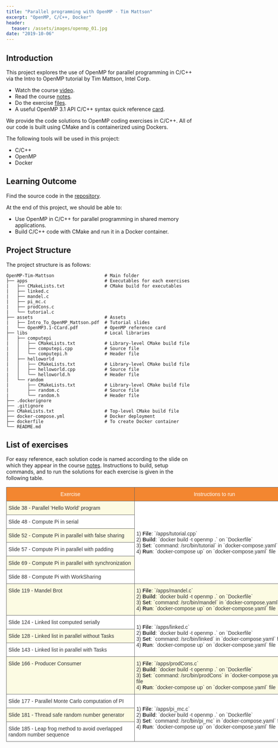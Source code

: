 ```yaml
---
title: "Parallel programming with OpenMP - Tim Mattson"
excerpt: "OpenMP, C/C++, Docker"
header:
  teaser: /assets/images/openmp_01.jpg
date: "2019-10-06" 
---
```


## Introduction

This project explores the use of OpenMP for parallel programming in C/C++ via the Intro to OpenMP tutorial by Tim Mattson, Intel Corp. 
+ Watch the course [video](https://www.youtube.com/playlist?list=PLLX-Q6B8xqZ8n8bwjGdzBJ25X2utwnoEG).
+ Read the course [notes](https://www.openmp.org/wp-content/uploads/Intro_To_OpenMP_Mattson.pdf). 
+ Do the exercise [files](https://www.openmp.org/wp-content/uploads/Mattson_OMP_exercises.zip).
+ A useful OpenMP 3.1 API C/C++ syntax quick reference [card](http://openmp.org/mp-documents/OpenMP3.1-CCard.pdf).

We provide the code solutions to OpenMP coding exercises in C/C++. All of our code is built using CMake and is containerized using Dockers.

The following tools will be used in this project:
+ C/C++
+ OpenMP
+ Docker

## Learning Outcome

Find the source code in the [repository](https://github.com/Adaickalavan/OpenMP-Tim-Mattson).

At the end of this project, we should be able to:
+ Use OpenMP in C/C++ for parallel programming in shared memory applications. 
+ Build C/C++ code with CMake and run it in a Docker container.

## Project Structure

The project structure is as follows:

```text
OpenMP-Tim-Mattson                   # Main folder
├── apps                             # Executables for each exercises
|   ├── CMakeLists.txt               # CMake build for executables
|   ├── linked.c                     
|   ├── mandel.c
|   ├── pi_mc.c
|   ├── prodCons.c           
|   └── tutorial.c                   
├── assets                           # Assets
|   ├── Intro_To_OpenMP_Mattson.pdf  # Tutorial slides
|   └── OpenMP3.1-CCard.pdf          # OpenMP reference card
├── libs                             # Local libraries
│   ├── computepi                     
|   │   ├── CMakeLists.txt           # Library-level CMake build file
|   │   ├── computepi.cpp            # Source file
|   │   └── computepi.h              # Header file
│   ├── helloworld                    
|   │   ├── CMakeLists.txt           # Library-level CMake build file
|   │   ├── helloworld.cpp           # Source file
|   │   └── helloworld.h             # Header file
│   └── random                       
|       ├── CMakeLists.txt           # Library-level CMake build file
|       ├── random.c                 # Source file
|       └── random.h                 # Header file
├── .dockerignore
├── .gitignore
├── CMakeLists.txt                   # Top-level CMake build file
├── docker-compose.yml               # Docker deployment
├── dockerfile                       # To create Docker container
└── README.md                                 
```

## List of exercises

For easy reference, each solution code is named according to the slide on which they appear in the course [notes](https://www.openmp.org/wp-content/uploads/Intro_To_OpenMP_Mattson.pdf). Instructions to build, setup commands, and to run the solutions for each exercise is given in the following table.

<style type="text/css">
.tg  {border-collapse:collapse;border-spacing:0;border-color:#aaa;}
.tg td{font-family:Arial, sans-serif;font-size:14px;padding:10px 5px;border-style:solid;border-width:1px;overflow:hidden;word-break:normal;border-color:#aaa;color:#333;background-color:#fff;}
.tg th{font-family:Arial, sans-serif;font-size:14px;font-weight:normal;padding:10px 5px;border-style:solid;border-width:1px;overflow:hidden;word-break:normal;border-color:#aaa;color:#fff;background-color:#f38630;}
.tg .tg-5rba{background-color:#FCFBE3;border-color:#656565;text-align:left;vertical-align:top}
.tg .tg-di1h{border-color:#656565;text-align:center;vertical-align:middle}
.tg .tg-oxga{background-color:#FCFBE3;border-color:#656565;text-align:left;vertical-align:middle}
.tg .tg-9ikn{border-color:#656565;text-align:left;vertical-align:middle}
.tg .tg-2fy7{background-color:#ffffff;border-color:#656565;text-align:left;vertical-align:middle}
.tg .tg-2bev{border-color:#656565;text-align:left;vertical-align:top}
</style>
<table class="tg" style="undefined;table-layout: fixed; width: 777px">
<colgroup>
<col style="width: 345px">
<col style="width: 432px">
</colgroup>
  <tr>
    <th class="tg-di1h">Exercise</th>
    <th class="tg-di1h">Instructions to run</th>
  </tr>
  <tr>
    <td class="tg-oxga">Slide 38 - Parallel 'Hello World' program</td>
    <td class="tg-2fy7" rowspan="6">1) <span style="font-weight:bold">File</span>: `/apps/tutorial.cpp`<br>2) <span style="font-weight:bold">Build</span>: `docker build -t openmp .` on `Dockerfile`<br>3) <span style="font-weight:bold">Set</span>: `command: /src/bin/tutorial` in `docker-compose.yaml` file <br>4) <span style="font-weight:bold">Run</span>: `docker-compose up` on `docker-compose.yaml` file</td>
  </tr>
  <tr>
    <td class="tg-9ikn">Slide 48 - Compute Pi in serial</td>
  </tr>
  <tr>
    <td class="tg-5rba">Slide 52 - Compute Pi in parallel with false sharing</td>
  </tr>
  <tr>
    <td class="tg-2bev">Slide 57 - Compute Pi in parallel with padding</td>
  </tr>
  <tr>
    <td class="tg-5rba">Slide 69 - Compute Pi in parallel with synchronization</td>
  </tr>
  <tr>
    <td class="tg-2bev">Slide 88 - Compute Pi with WorkSharing</td>
  </tr>
  <tr>
    <td class="tg-5rba">Slide 119 - Mandel Brot</td>
    <td class="tg-5rba">1) <span style="font-weight:bold">File</span>: `/apps/mandel.c`<br>2) <span style="font-weight:bold">Build</span>: `docker build -t openmp .` on `Dockerfile`<br>3) <span style="font-weight:bold">Set</span>: `command: /src/bin/mandel` in `docker-compose.yaml` file<br>4) <span style="font-weight:bold">Run</span>: `docker-compose up` on `docker-compose.yaml` file<br></td>
  </tr>
  <tr>
    <td class="tg-2bev">Slide 124 - Linked list computed serially</td>
    <td class="tg-9ikn" rowspan="3">1) <span style="font-weight:bold">File</span>: `/apps/linked.c`<br>2) <span style="font-weight:bold">Build</span>: `docker build -t openmp .` on `Dockerfile`<br>3) <span style="font-weight:bold">Set</span>: `command: /src/bin/linked` in `docker-compose.yaml` file<br>4) <span style="font-weight:bold">Run</span>: `docker-compose up` on `docker-compose.yaml` file<br></td>
  </tr>
  <tr>
    <td class="tg-5rba">Slide 128 - Linked list in parallel without Tasks</td>
  </tr>
  <tr>
    <td class="tg-2bev">Slide 143 - Linked list in parallel with Tasks</td>
  </tr>
  <tr>
    <td class="tg-5rba">Slide 166 - Producer Consumer</td>
    <td class="tg-5rba">1) <span style="font-weight:bold">File</span>: `/apps/prodCons.c`<br>2) <span style="font-weight:bold">Build</span>: `docker build -t openmp .` on `Dockerfile`<br>3) <span style="font-weight:bold">Set</span>: `command: /src/bin/prodCons` in `docker-compose.yaml` file<br>4) <span style="font-weight:bold">Run</span>: `docker-compose up` on `docker-compose.yaml` file<br></td>
  </tr>
  <tr>
    <td class="tg-2bev">Slide 177 - Parallel Monte Carlo computation of PI</td>
    <td class="tg-9ikn" rowspan="3">1) <span style="font-weight:bold">File</span>: `/apps/pi_mc.c`<br>2) <span style="font-weight:bold">Build</span>: `docker build -t openmp .` on `Dockerfile`<br>3) <span style="font-weight:bold">Set</span>: `command: /src/bin/pi_mc` in `docker-compose.yaml` file<br>4) <span style="font-weight:bold">Run</span>: `docker-compose up` on `docker-compose.yaml` file<br></td>
  </tr>
  <tr>
    <td class="tg-5rba">Slide 181 - Thread safe random number generator</td>
  </tr>
  <tr>
    <td class="tg-2bev">Slide 185 - Leap frog method to avoid overlapped random number sequence</td>
  </tr>
</table>